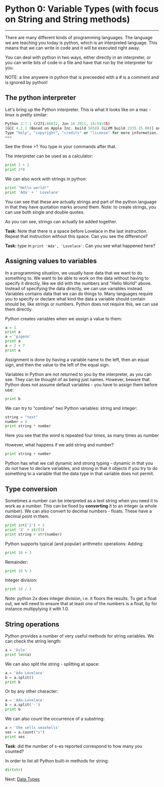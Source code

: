# Python 0: Variable Types (with focus on String and String methods)

* * * * *

There are many different kinds of programming languages. The language we are teaching you today is python, which is an interpreted language. This means that we can write in code and it will be executed right away. 

You can deal with python in two ways, either directly in an interpreter, or you can write bits of code in a file and have that run by the interpreter for you. 

NOTE: a line anywere in python that is preceeded with a # is a comment and is ignored by python!

## The python interpreter

Let's bring up the Python interpreter. This is what it looks like on a mac - linux is pretty similar:
```python
Python 2.7.1 (r271:86832, Jun 16 2011, 16:59:05) 
[GCC 4.2.1 (Based on Apple Inc. build 5658) (LLVM build 2335.15.00)] on darwin
Type "help", "copyright", "credits" or "license" for more information.
>>> 
```
See the three >? You type in your commands after that.

The interpreter can be used as a calculator:

```python
print 2 + 2
print 2*8
```

We can also work with strings in python:

```python
print "Hello world!"
print 'Ada' + ' Lovelace'
```
You can see that these are actually strings and part of the python language in that they have quotation marks around them. Note: to create strings, you can use both single and double quotes.

As you can see, strings can actually be added together.

**Task:** Note that there is a space before Lovelace in the last instruction. Repeat that instruction without this space. Can you see the difference? 

**Task:** type in `print 'Ada', 'Lovelace'`. Can you see what happened here?

## Assigning values to variables

In a programming situation, we usually have data that we want to do something to. We want to be able to work on the data without having to specify it directly, like we did with the numbers and "Hello World" above. Instead of specifying the data directly, we can use variables instead. Variables contains data that we can do things to. Many languages require you to specify or declare what kind the data a variable should contain should be, like strings or numbers. Python does not require this, we can use them directly.

Python creates variables when we assign a value to them:
```python
a = 1
print a
a = 'pigeon'
print a
a = 2 + 7 
print a
```

Assignment is done by having a variable name to the left, then an equal sign, and then the value to the left of the equal sign.

Variables in Python are not returned to you by the interpreter, as you can see. They can be thought of as being just names. However, beware that Python does not assume default variables - you have to assign them before use:
```python
print b
```

We can try to "combine" two Python variables: string and integer:

```python
string = "text"
number = 4
print string * number 
```

Here you see that the word is repeated four times, as many times as number

However, what happens if we add string and number?

```python
print string + number
```

Python has what we call dynamic and strong typing - dynamic in that you do not have to declare variables, and strong in that it objects if you try to do something to a variable that the data type in that variable does not permit.

## Type conversion

Sometimes a number can be interpreted as a text string when you need it to work as a number. This can be fixed by **converting** it to an integer (a whole number). We can also convert to decimal numbers - floats. These have a decimal point in them.

```python
print int('2') + 3
print '2' + str(3)
print string + str(number)
```

Python supports typical (and popular) arithmetic operations: 
Adding:
```python
print 10 + 3
```

Remainder:
```python
print 10 % 3
```

Integer division:
```python
print 10 / 3
```

Note: python 2x does integer division, i.e. it floors the results. To get a float out, we will need to ensure that at least one of the numbers is a float, by for instance multipylying it with 1.0.
 

## String operations

Python provides a number of very useful methods for string variables.
We can check the string length:

```python
a = 'Oslo'
print len(a)
```

We can also split the string - splitting at space:
```python
a = 'Ada Lovelace'
b = a.split()
print b
```

Or by any other character:
```python
a = 'Ada-Lovelace'
b = a.split('-')
print b
```

We can also count the occurrence of a substring:

```python
a = 'She sells seashells'
ses = a.count("s")
print ses
```

**Task**: did the number of s-es reported correspond to how many you counted?


In order to list all Python built-in methods for string:
```python
dir(str)
```



Next: [Data Types](1_Data_Types.md)
